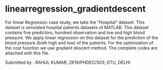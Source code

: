 # linearregression_gradientdescent
For linear Regression case study, we take the “Hospital” dataset. This dataset is simulated hospital patients datasets of MATLAB. This dataset contains five predictors, hundred observation and low and high blood pressure. We apply linear regression on this dataset for the prediction of the blood pressure (both high and low) of the patients. For the optimization of the cost function we use gradient descent method. The complete codes are attached with this file.

Submitted by :
RAHUL KUMAR;
2K19/PHDEC/503;
DTU, DELHI 
